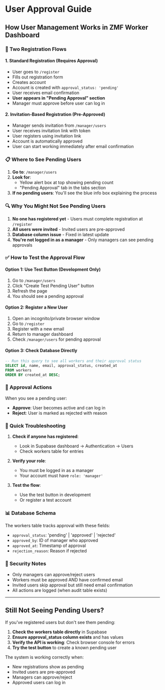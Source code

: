 # User Approval Guide

## How User Management Works in ZMF Worker Dashboard

### 🔄 Two Registration Flows

#### 1. **Standard Registration (Requires Approval)**
- User goes to `/register`
- Fills out registration form
- Creates account
- Account is created with `approval_status: 'pending'`
- User receives email confirmation
- **User appears in "Pending Approval" section**
- Manager must approve before user can log in

#### 2. **Invitation-Based Registration (Pre-Approved)**
- Manager sends invitation from `/manager/users`
- User receives invitation link with token
- User registers using invitation link
- Account is automatically approved
- User can start working immediately after email confirmation

### 📋 Where to See Pending Users

1. **Go to**: `/manager/users`
2. **Look for**: 
   - Yellow alert box at top showing pending count
   - "Pending Approval" tab in the tabs section
3. **If no pending users**: You'll see the blue info box explaining the process

### 🔍 Why You Might Not See Pending Users

1. **No one has registered yet** - Users must complete registration at `/register`
2. **All users were invited** - Invited users are pre-approved
3. **Database column issue** - Fixed in latest update
4. **You're not logged in as a manager** - Only managers can see pending approvals

### ✅ How to Test the Approval Flow

#### Option 1: Use Test Button (Development Only)
1. Go to `/manager/users`
2. Click "Create Test Pending User" button
3. Refresh the page
4. You should see a pending approval

#### Option 2: Register a New User
1. Open an incognito/private browser window
2. Go to `/register`
3. Register with a new email
4. Return to manager dashboard
5. Check `/manager/users` for pending approval

#### Option 3: Check Database Directly
```sql
-- Run this query to see all workers and their approval status
SELECT id, name, email, approval_status, created_at 
FROM workers 
ORDER BY created_at DESC;
```

### 🎯 Approval Actions

When you see a pending user:
- **Approve**: User becomes active and can log in
- **Reject**: User is marked as rejected with reason

### 🚀 Quick Troubleshooting

1. **Check if anyone has registered**:
   - Look in Supabase dashboard → Authentication → Users
   - Check workers table for entries

2. **Verify your role**:
   - You must be logged in as a manager
   - Your account must have `role: 'manager'`

3. **Test the flow**:
   - Use the test button in development
   - Or register a test account

### 📊 Database Schema

The workers table tracks approval with these fields:
- `approval_status`: 'pending' | 'approved' | 'rejected'
- `approved_by`: ID of manager who approved
- `approved_at`: Timestamp of approval
- `rejection_reason`: Reason if rejected

### 🔐 Security Notes

- Only managers can approve/reject users
- Workers must be approved AND have confirmed email
- Invited users skip approval but still need email confirmation
- All actions are logged (when audit table exists)

---

## Still Not Seeing Pending Users?

If you've registered users but don't see them pending:

1. **Check the workers table directly** in Supabase
2. **Ensure approval_status column exists** and has values
3. **Verify the API is working**: Check browser console for errors
4. **Try the test button** to create a known pending user

The system is working correctly when:
- New registrations show as pending
- Invited users are pre-approved
- Managers can approve/reject
- Approved users can log in